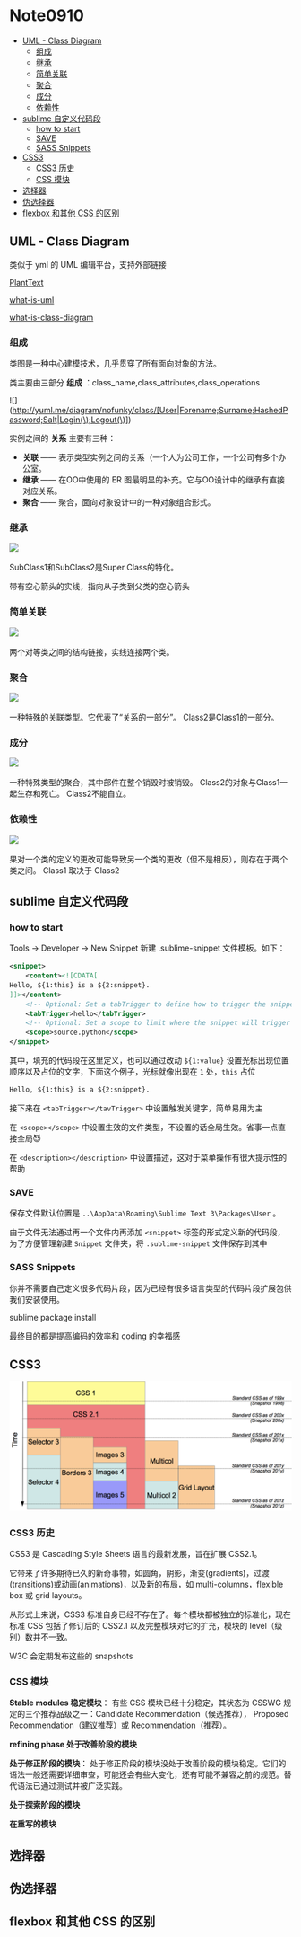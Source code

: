 # Note0910


<!-- MarkdownTOC -->

- [UML - Class Diagram](#uml---class-diagram)
    - [组成](#组成)
    - [继承](#继承)
    - [简单关联](#简单关联)
    - [聚合](#聚合)
    - [成分](#成分)
    - [依赖性](#依赖性)
- [sublime 自定义代码段](#sublime-自定义代码段)
    - [how to start](#how-to-start)
    - [SAVE](#save)
    - [SASS Snippets](#sass-snippets)
- [CSS3](#css3)
    - [CSS3 历史](#css3-历史)
    - [CSS 模块](#css-模块)
- [选择器](#选择器)
- [伪选择器](#伪选择器)
- [flexbox 和其他 CSS 的区别](#flexbox-和其他-css-的区别)

<!-- /MarkdownTOC -->



## UML - Class Diagram

类似于 yml 的 UML 编辑平台，支持外部链接

[PlantText](https://www.planttext.com/)

[what-is-uml](https://www.visual-paradigm.com/guide/uml-unified-modeling-language/what-is-uml/)

[what-is-class-diagram](https://www.visual-paradigm.com/guide/uml-unified-modeling-language/what-is-class-diagram/)

### 组成

类图是一种中心建模技术，几乎贯穿了所有面向对象的方法。

类主要由三部分 __组成__ ：class_name,class_attributes,class_operations

![](http://yuml.me/diagram/nofunky/class/[User|Forename;Surname;HashedPassword;Salt|Login(\);Logout(\)])

实例之间的 __关系__ 主要有三种：

- __关联__ —— 表示类型实例之间的关系（一个人为公司工作，一个公司有多个办公室。
- __继承__ —— 在OO中使用的 ER 图最明显的补充。它与OO设计中的继承有直接对应关系。
- __聚合__ —— 聚合，面向对象设计中的一种对象组合形式。


### 继承

![](http://yuml.me/diagram/nofunky/class/[superClass|]^[subClass1|],[superClass|]^[subClass2|])

SubClass1和SubClass2是Super Class的特化。

带有空心箭头的实线，指向从子类到父类的空心箭头

### 简单关联

![](http://yuml.me/diagram/nofunky/class/[class1|]-[class2|])

两个对等类之间的结构链接，实线连接两个类。

### 聚合

![](http://yuml.me/diagram/nofunky/class/[class1|]1<>-*[class2|])

一种特殊的关联类型。它代表了“关系的一部分”。
Class2是Class1的一部分。

### 成分

![](http://yuml.me/diagram/nofunky/class/[class1|]1++-*[class2|])

一种特殊类型的聚合，其中部件在整个销毁时被销毁。
Class2的对象与Class1一起生存和死亡。
Class2不能自立。

### 依赖性

![](http://yuml.me/diagram/nofunky/class/[class1]-.->[class2])

果对一个类的定义的更改可能导致另一个类的更改（但不是相反），则存在于两个类之间。
Class1 取决于 Class2


## sublime 自定义代码段


### how to start

Tools -> Developer -> New Snippet 新建 .sublime-snippet 文件模板。如下：

```xml
<snippet>
    <content><![CDATA[
Hello, ${1:this} is a ${2:snippet}.
]]></content>
    <!-- Optional: Set a tabTrigger to define how to trigger the snippet -->
    <tabTrigger>hello</tabTrigger>
    <!-- Optional: Set a scope to limit where the snippet will trigger -->
    <scope>source.python</scope>
</snippet>
```
其中，填充的代码段在这里定义，也可以通过改动 `${1:value}` 设置光标出现位置顺序以及占位的文字，下面这个例子，光标就像出现在 `1` 处，`this` 占位

```xml
Hello, ${1:this} is a ${2:snippet}.
```

接下来在 `<tabTrigger></tavTrigger>` 中设置触发关键字，简单易用为主

在 `<scope></scope>` 中设置生效的文件类型，不设置的话全局生效。省事一点直接全局:smiling_imp:

在 `<description></description>` 中设置描述，这对于菜单操作有很大提示性的帮助

### SAVE

保存文件默认位置是 `..\AppData\Roaming\Sublime Text 3\Packages\User` 。

由于文件无法通过再一个文件内再添加 `<snippet>` 标签的形式定义新的代码段，为了方便管理新建 `Snippet` 文件夹，将 `.sublime-snippet` 文件保存到其中


### SASS Snippets

你并不需要自己定义很多代码片段，因为已经有很多语言类型的代码片段扩展包供我们安装使用。

sublime package install 

最终目的都是提高编码的效率和 coding 的幸福感


## CSS3

[![CSS_Modules_and_Snapshots](./image/CSS_Modules_and_Snapshots.png)](https://developer.mozilla.org/zh-CN/docs/Web/CSS/CSS3)

### CSS3 历史

CSS3 是 Cascading Style Sheets 语言的最新发展，旨在扩展 CSS2.1。

它带来了许多期待已久的新奇事物，如圆角，阴影，渐变(gradients)，过渡(transitions)或动画(animations)，以及新的布局，如 multi-columns，flexible box 或 grid layouts。

从形式上来说，CSS3 标准自身已经不存在了。每个模块都被独立的标准化，现在标准 CSS 包括了修订后的 CSS2.1 以及完整模块对它的扩充，模块的 level（级别）数并不一致。

W3C 会定期发布这些的 snapshots

### CSS 模块

__Stable modules 稳定模块__： 有些 CSS 模块已经十分稳定，其状态为 CSSWG 规定的三个推荐品级之一：Candidate Recommendation（候选推荐）， Proposed Recommendation（建议推荐）或 Recommendation（推荐）。

__refining phase 处于改善阶段的模块__

__处于修正阶段的模块__： 处于修正阶段的模块没处于改善阶段的模块稳定。它们的语法一般还需要详细审查，可能还会有些大变化，还有可能不兼容之前的规范。替代语法已通过测试并被广泛实践。

__处于探索阶段的模块__

__在重写的模块__



## 选择器




## 伪选择器



## flexbox 和其他 CSS 的区别










